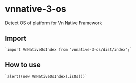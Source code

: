 # vnnative-3-os
Detect OS of platform for Vn Native Framework

## Import 
    `import VnNativeOsIndex from "vnnative-3-os/dist/index";`

## How to use 
    `alert((new VnNativeOsIndex).isOs())`

